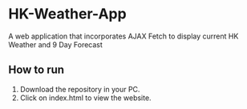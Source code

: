 # HK-Weather-App
A web application that incorporates AJAX Fetch to display current HK Weather and 9 Day Forecast

## How to run
1) Download the repository in your PC.
2) Click on index.html to view the website.
